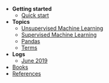 - **Getting started**
  - [Quick start](README.md)  
- **Topics**
  - [Unsupervised Machine Learning](U_ML.md)
  - [Supervised Machine Learning](S_ML.md)
  - [Pandas](pandas.md)
  - [Terms](terms.md)
- **Logs**
  - [June 2019](logs.md)
- [Books](books.md)
- [References](references.md)